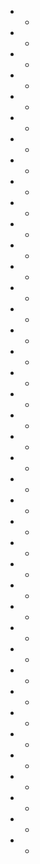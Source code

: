 - +
- +
- +
- +
- +
- +
- +
- +
- +
- +
- +
- +
- +
- +
- +
- +
- +
- +
- +
- +
- +
- +
- +
- +
- +
- +
- +
- +
- +
- +
- +
- +
- +
- +
- +
- +
- +
- +
- +
- +
